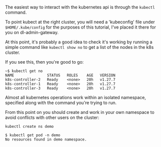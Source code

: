 The easiest way to interact with the kubernetes api is through the `kubectl` command.

To point kubect at the right cluster, you will need a 'kubeconfig' file under `$HOME/.kube/config` for the purposes of this tutorial, I've placed it there for you on dl-admin-gateway. 

At this point, it's probably a good idea to check it's working by running a simple command like `kubectl show no` to get a list of the nodes in the k8s cluster.

If you see this, then you're good to go:

```
~$ kubectl get no
NAME               STATUS   ROLES    AGE   VERSION
k8s-controller-2   Ready    <none>   20h   v1.27.7
k8s-controller-1   Ready    <none>   20h   v1.27.7
k8s-controller-3   Ready    <none>   20h   v1.27.7
```


Almost all kubernetes operations work within an isolated namespace, specified along with the command you're trying to run.


From this point on you should create and work in your own namespace to avoid conflicts with other users on the cluster:

`kubectl create ns demo`

```
$ kubectl get pod -n demo
No resources found in demo namespace.
```